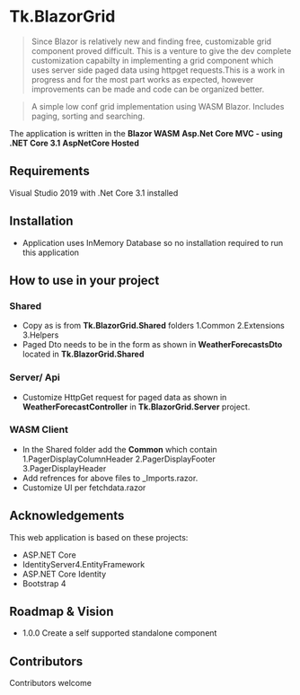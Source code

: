 # Tk.BlazorGrid
> Since Blazor is relatively new and finding free, customizable grid component proved difficult. This is a venture to give the dev complete customization capabilty in implementing a grid component which uses server side paged data using httpget requests.This is a work in progress and for the most part works as expected, however improvements can be made and code can be organized better. 

> A simple low conf grid implementation using WASM Blazor. Includes paging, sorting and searching.

The application is written in the **Blazor WASM** **Asp.Net Core MVC - using .NET Core 3.1** **AspNetCore Hosted**

## Requirements
Visual Studio 2019 with .Net Core 3.1 installed

## Installation
- Application uses InMemory Database so no installation required to run this application

## How to use in your project
### Shared
- Copy as is from **Tk.BlazorGrid.Shared** folders 1.Common 2.Extensions 3.Helpers
- Paged Dto needs to be in the form as shown in **WeatherForecastsDto** located in **Tk.BlazorGrid.Shared**
### Server/ Api
- Customize HttpGet request for paged data as shown in **WeatherForecastController** in **Tk.BlazorGrid.Server** project.
### WASM Client
- In the Shared folder add the **Common** which contain 1.PagerDisplayColumnHeader 2.PagerDisplayFooter 3.PagerDisplayHeader  
- Add refrences for above files to _Imports.razor.
- Customize UI per fetchdata.razor

## Acknowledgements
This web application is based on these projects:

- ASP.NET Core
- IdentityServer4.EntityFramework
- ASP.NET Core Identity
- Bootstrap 4

## Roadmap & Vision
- 1.0.0 Create a self supported standalone component

## Contributors
Contributors welcome
